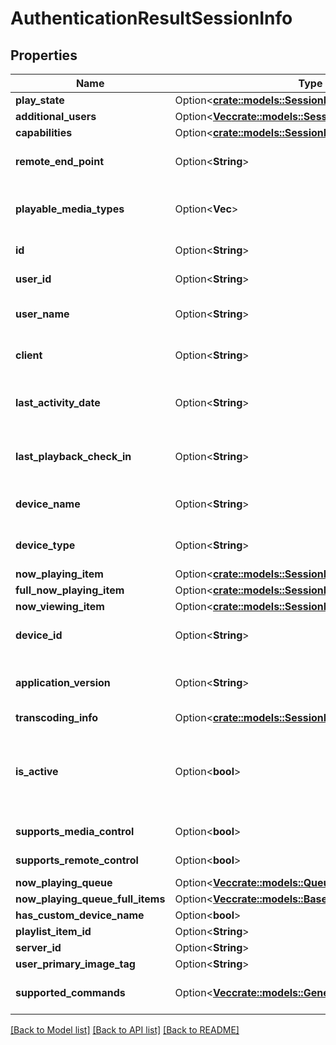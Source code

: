 # AuthenticationResultSessionInfo

## Properties

Name | Type | Description | Notes
------------ | ------------- | ------------- | -------------
**play_state** | Option<[**crate::models::SessionInfoPlayState**](SessionInfo_PlayState.md)> |  | [optional]
**additional_users** | Option<[**Vec<crate::models::SessionUserInfo>**](SessionUserInfo.md)> |  | [optional]
**capabilities** | Option<[**crate::models::SessionInfoCapabilities**](SessionInfo_Capabilities.md)> |  | [optional]
**remote_end_point** | Option<**String**> | Gets or sets the remote end point. | [optional]
**playable_media_types** | Option<**Vec<String>**> | Gets the playable media types. | [optional][readonly]
**id** | Option<**String**> | Gets or sets the id. | [optional]
**user_id** | Option<**String**> | Gets or sets the user id. | [optional]
**user_name** | Option<**String**> | Gets or sets the username. | [optional]
**client** | Option<**String**> | Gets or sets the type of the client. | [optional]
**last_activity_date** | Option<**String**> | Gets or sets the last activity date. | [optional]
**last_playback_check_in** | Option<**String**> | Gets or sets the last playback check in. | [optional]
**device_name** | Option<**String**> | Gets or sets the name of the device. | [optional]
**device_type** | Option<**String**> | Gets or sets the type of the device. | [optional]
**now_playing_item** | Option<[**crate::models::SessionInfoNowPlayingItem**](SessionInfo_NowPlayingItem.md)> |  | [optional]
**full_now_playing_item** | Option<[**crate::models::SessionInfoFullNowPlayingItem**](SessionInfo_FullNowPlayingItem.md)> |  | [optional]
**now_viewing_item** | Option<[**crate::models::SessionInfoNowPlayingItem**](SessionInfo_NowPlayingItem.md)> |  | [optional]
**device_id** | Option<**String**> | Gets or sets the device id. | [optional]
**application_version** | Option<**String**> | Gets or sets the application version. | [optional]
**transcoding_info** | Option<[**crate::models::SessionInfoTranscodingInfo**](SessionInfo_TranscodingInfo.md)> |  | [optional]
**is_active** | Option<**bool**> | Gets a value indicating whether this instance is active. | [optional][readonly]
**supports_media_control** | Option<**bool**> |  | [optional][readonly]
**supports_remote_control** | Option<**bool**> |  | [optional][readonly]
**now_playing_queue** | Option<[**Vec<crate::models::QueueItem>**](QueueItem.md)> |  | [optional]
**now_playing_queue_full_items** | Option<[**Vec<crate::models::BaseItemDto>**](BaseItemDto.md)> |  | [optional]
**has_custom_device_name** | Option<**bool**> |  | [optional]
**playlist_item_id** | Option<**String**> |  | [optional]
**server_id** | Option<**String**> |  | [optional]
**user_primary_image_tag** | Option<**String**> |  | [optional]
**supported_commands** | Option<[**Vec<crate::models::GeneralCommandType>**](GeneralCommandType.md)> | Gets the supported commands. | [optional][readonly]

[[Back to Model list]](../README.md#documentation-for-models) [[Back to API list]](../README.md#documentation-for-api-endpoints) [[Back to README]](../README.md)


